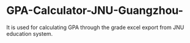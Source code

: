 # GPA-Calculator-JNU-Guangzhou-
It is used for calculating GPA through the grade excel export from JNU education system.

